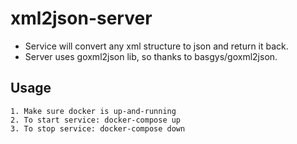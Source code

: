 xml2json-server
=======

- Service will convert any xml structure to json and return it back.
- Server uses goxml2json lib, so thanks to basgys/goxml2json. 

Usage
----------
    1. Make sure docker is up-and-running
    2. To start service: docker-compose up
    3. To stop service: docker-compose down
